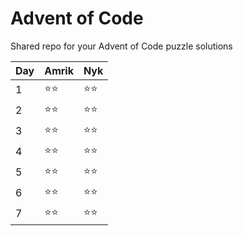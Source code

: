 # Advent of Code

Shared repo for your Advent of Code puzzle solutions

| Day | Amrik | Nyk  |
| --- | ----- | ---- |
| 1   | ⭐⭐ | ⭐⭐ |
| 2   | ⭐⭐ | ⭐⭐ |
| 3   | ⭐⭐ | ⭐⭐ |
| 4   | ⭐⭐ | ⭐⭐ |
| 5   | ⭐⭐ | ⭐⭐ |
| 6   | ⭐⭐ | ⭐⭐ |
| 7   | ⭐⭐ | ⭐⭐ |